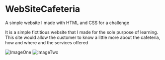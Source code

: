 # WebSiteCafeteria
A simple website I made with HTML and CSS for a challenge

It is a simple fictitious website that I made for the sole purpose of learning. This site would allow the customer to know a little more about the cafeteria, how and where and the services offered

![ImageOne](https://user-images.githubusercontent.com/70212363/139949338-bcec7066-56f9-465c-993e-1f3c5713ad55.png)
![ImageTwo](https://user-images.githubusercontent.com/70212363/139949477-1b030824-e351-4288-955b-d12fad87d67c.png)
